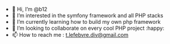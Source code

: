 - 👋 Hi, I’m @b12
- 👀 I’m interested in the symfony framework and all PHP stacks
- 🌱 I’m currently learning how to build my own php framework
- 💞️ I’m looking to collaborate on every cool PHP project :happy:
- 📫 How to reach me : t.lefebvre.div@gmail.com

<!---
ThomasLdev/ThomasLdev is a ✨ special ✨ repository because its `README.md` (this file) appears on your GitHub profile.
You can click the Preview link to take a look at your changes.
--->
